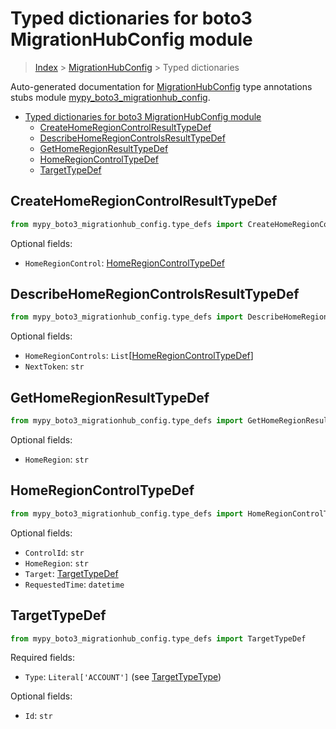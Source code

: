 # Typed dictionaries for boto3 MigrationHubConfig module

> [Index](..) > [MigrationHubConfig](.) > Typed dictionaries

Auto-generated documentation for
[MigrationHubConfig](https://boto3.amazonaws.com/v1/documentation/api/latest/reference/services/migrationhub-config.html#MigrationHubConfig)
type annotations stubs module
[mypy_boto3_migrationhub_config](https://pypi.org/project/mypy-boto3-migrationhub-config/).

- [Typed dictionaries for boto3 MigrationHubConfig module](#typed-dictionaries-for-boto3-migrationhubconfig-module)
  - [CreateHomeRegionControlResultTypeDef](#createhomeregioncontrolresulttypedef)
  - [DescribeHomeRegionControlsResultTypeDef](#describehomeregioncontrolsresulttypedef)
  - [GetHomeRegionResultTypeDef](#gethomeregionresulttypedef)
  - [HomeRegionControlTypeDef](#homeregioncontroltypedef)
  - [TargetTypeDef](#targettypedef)

## CreateHomeRegionControlResultTypeDef

```python
from mypy_boto3_migrationhub_config.type_defs import CreateHomeRegionControlResultTypeDef
```

Optional fields:

- `HomeRegionControl`:
  [HomeRegionControlTypeDef](./type_defs.md#homeregioncontroltypedef)

## DescribeHomeRegionControlsResultTypeDef

```python
from mypy_boto3_migrationhub_config.type_defs import DescribeHomeRegionControlsResultTypeDef
```

Optional fields:

- `HomeRegionControls`:
  `List`\[[HomeRegionControlTypeDef](./type_defs.md#homeregioncontroltypedef)\]
- `NextToken`: `str`

## GetHomeRegionResultTypeDef

```python
from mypy_boto3_migrationhub_config.type_defs import GetHomeRegionResultTypeDef
```

Optional fields:

- `HomeRegion`: `str`

## HomeRegionControlTypeDef

```python
from mypy_boto3_migrationhub_config.type_defs import HomeRegionControlTypeDef
```

Optional fields:

- `ControlId`: `str`
- `HomeRegion`: `str`
- `Target`: [TargetTypeDef](./type_defs.md#targettypedef)
- `RequestedTime`: `datetime`

## TargetTypeDef

```python
from mypy_boto3_migrationhub_config.type_defs import TargetTypeDef
```

Required fields:

- `Type`: `Literal['ACCOUNT']` (see
  [TargetTypeType](./literals.md#targettypetype))

Optional fields:

- `Id`: `str`
